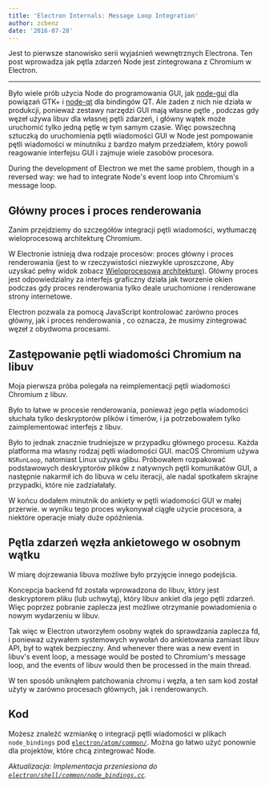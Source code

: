 ```yaml
---
title: 'Electron Internals: Message Loop Integration'
author: zcbenz
date: '2016-07-28'
---
```


Jest to pierwsze stanowisko serii wyjaśnień wewnętrznych Electrona. Ten post wprowadza jak pętla zdarzeń Node jest zintegrowana z Chromium w Electron.

---

Było wiele prób użycia Node do programowania GUI, jak [node-gui](https://github.com/zcbenz/node-gui) dla powiązań GTK+ i [node-qt](https://github.com/arturadib/node-qt) dla bindingów QT. Ale żaden z nich nie działa w produkcji, ponieważ zestawy narzędzi GUI mają własne pętle , podczas gdy węzeł używa libuv dla własnej pętli zdarzeń, i główny wątek może uruchomić tylko jedną pętlę w tym samym czasie. Więc powszechną sztuczką do uruchomienia pętli wiadomości GUI w Node jest pompowanie pętli wiadomości w minutniku z bardzo małym przedziałem, który powoli reagowanie interfejsu GUI i zajmuje wiele zasobów procesora.

During the development of Electron we met the same problem, though in a reversed way: we had to integrate Node's event loop into Chromium's message loop.

## Główny proces i proces renderowania

Zanim przejdziemy do szczegółów integracji pętli wiadomości, wytłumaczę wieloprocesową architekturę Chromium.

W Electronie istnieją dwa rodzaje procesów: proces główny i proces renderowania (jest to w rzeczywistości niezwykle uproszczone, Aby uzyskać pełny widok zobacz [Wieloprocesową architekturę](http://dev.chromium.org/developers/design-documents/multi-process-architecture)). Główny proces jest odpowiedzialny za interfejs graficzny działa jak tworzenie okien podczas gdy proces renderowania tylko deale uruchomione i renderowane strony internetowe.

Electron pozwala za pomocą JavaScript kontrolować zarówno proces główny, jak i proces renderowania , co oznacza, że musimy zintegrować węzeł z obydwoma procesami.

## Zastępowanie pętli wiadomości Chromium na libuv

Moja pierwsza próba polegała na reimplementacji pętli wiadomości Chromium z libuv.

Było to łatwe w procesie renderowania, ponieważ jego pętla wiadomości słuchała tylko deskryptorów plików i timerów, i ja potrzebowałem tylko zaimplementować interfejs z libuv.

Było to jednak znacznie trudniejsze w przypadku głównego procesu. Każda platforma ma własny rodzaj pętli wiadomości GUI. macOS Chromium używa `NSRunLoop`, natomiast Linux używa glibu. Próbowałem rozpakować podstawowych deskryptorów plików z natywnych pętli komunikatów GUI, a następnie nakarmił ich do libuva w celu iteracji, ale nadal spotkałem skrajne przypadki, które nie zadziałałały.

W końcu dodałem minutnik do ankiety w pętli wiadomości GUI w małej przerwie. w wyniku tego proces wykonywał ciągłe użycie procesora, a niektóre operacje miały duże opóźnienia.

## Pętla zdarzeń węzła ankietowego w osobnym wątku

W miarę dojrzewania libuva możliwe było przyjęcie innego podejścia.

Koncepcja backend fd została wprowadzona do libuv, który jest deskryptorem pliku (lub uchwytą), który libuv ankiet dla jego pętli zdarzeń. Więc poprzez pobranie zaplecza jest możliwe otrzymanie powiadomienia o nowym wydarzeniu w libuv.

Tak więc w Electron utworzyłem osobny wątek do sprawdzania zaplecza fd, i ponieważ używałem systemowych wywołań do ankietowania zamiast libuv API, był to wątek bezpieczny. And whenever there was a new event in libuv's event loop, a message would be posted to Chromium's message loop, and the events of libuv would then be processed in the main thread.

W ten sposób uniknąłem patchowania chromu i węzła, a ten sam kod został użyty w zarówno procesach głównych, jak i renderowanych.

## Kod

Możesz znaleźć wzmiankę o integracji pętli wiadomości w plikach `node_bindings` pod [`electron/atom/common/`](https://github.com/electron/electron/tree/master/atom/common). Można go łatwo użyć ponownie dla projektów, które chcą zintegrować Node.

*Aktualizacja: Implementacja przeniesiona do [`electron/shell/common/node_bindings.cc`](https://github.com/electron/electron/blob/master/shell/common/node_bindings.cc).*
